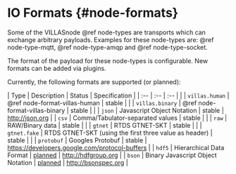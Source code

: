 # IO Formats {#node-formats}

Some of the VILLASnode @ref node-types are transports which can exchange arbitrary payloads.
Examples for these node-types are: @ref node-type-mqtt, @ref node-type-amqp and @ref node-type-socket.

The format of the payload for these node-types is configurable.
New formats can be added via plugins.

Currently, the following formats are supported (or planned):

| Type             | Description                                      | Status  | Specification |
| :--              | :--                                              | :--     | |
| `villas.human`   | @ref node-format-villas-human                    | stable  | |
| `villas.binary`  | @ref node-format-villas-binary                   | stable  | |
| `json`           | Javascript Object Notation                       | stable  | http://json.org |
| `csv`            | Comma/Tabulator-separated values                 | stable  | |
| `raw`            | RAW/Binary data                                  | stable  | |
| `gtnet`          | RTDS GTNET-SKT                                   | stable  | |
| `gtnet.fake`     | RTDS GTNET-SKT (using the first three value as header) | stable  | |
| `protobuf`       | Googles Protobuf                                 | stable  | https://developers.google.com/protocol-buffers |
| `hdf5`           | Hierarchical Data Format                         | [planned](https://git.rwth-aachen.de/acs/public/villas/VILLASnode/tree/format-h5pt) | http://hdfgroup.org |
| `bson`           | Binary Javascript Object Notation                | [planned](https://git.rwth-aachen.de/acs/public/villas/VILLASnode/tree/format-bson) | http://bsonspec.org |
